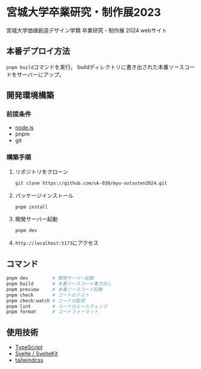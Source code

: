# 宮城大学卒業研究・制作展2023

宮城大学価値創造デザイン学類 卒業研究・制作展 2024 webサイト

## 本番デプロイ方法

`pnpm build`コマンドを実行。
buildディレクトリに書き出された本番ソースコードをサーバーにアップ。

## 開発環境構築

### 前提条件

- [node.js](https://nodejs.org/)
- pnpm
- git

### 構築手順

1. リポジトリをクローン
   ```bash
   git clone https://github.com/uk-030/myu-sotsuten2024.git
   ```
2. パッケージインストール
   ```bash
   pnpm install
   ```
3. 開発サーバー起動
   ```bash
   pnpm dev
   ```
4. `http://localhost:5173`にアクセス

## コマンド

```bash
pnpm dev         # 開発サーバー起動
pnpm build       # 本番ソースコード書き出し
pnpm preview     # 本番ソースコード起動
pnpm check       # コートのテスト
pnpm check:watch # コードの監視
pnpm lint        # コードのルールチェック
pnpm format      # コードフォーマット
```

## 使用技術

- [TypeScript](https://www.typescriptlang.org/)
- [Svelte / SvelteKit](https://svelte.dev/)
- [tailwindcss](https://tailwindcss.com/)
